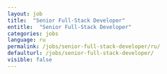 ```yaml
---
layout: job
title:  "Senior Full-Stack Developer"
entitle:  "Senior Full-Stack Developer"
categories: jobs
language: ru
permalink: /jobs/senior-full-stack-developer/ru/
defaulturl: /jobs/senior-full-stack-developer/
visible: false
---
```

<script>location.href='/jobs/senior-full-stack-developer/';</script>